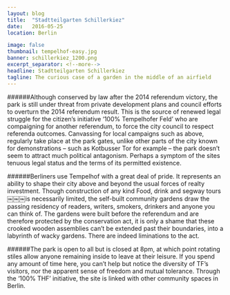 ```yaml
---
layout: blog
title:  "Stadtteilgarten Schillerkiez"
date:   2016-05-25
location: Berlin

image: false
thumbnail: tempelhof-easy.jpg
banner: schillerkiez_1200.png
excerpt_separator: <!--more-->
headline: Stadtteilgarten Schillerkiez
tagline: The curious case of a garden in the middle of an airfield
---
```


######Although conserved by law after the 2014 referendum victory, the park is still under threat from private development plans and council efforts to overturn the 2014 referendum result. <!--more--> This is the source of renewed legal struggle for the citizen’s initiative ‘100% Tempelhofer Feld’ who are compaigning for another referendum, to force the city council to respect referenda outcomes. Canvassing for local campaigns such as above, regularly take place at the park gates, unlike other parts of the city known for demonstrations – such as Kotbusser Tor for example – the park doesn’t seem to attract much political antagonism. Perhaps a symptom of the sites tenuous legal status and the terms of its permitted existence.

######Berliners use Tempelhof with a great deal of pride. It represents an ability to shape their city above and beyond the usual forces of realty investment. Though construction of any kind Food, drink and segway tours ￼￼￼is necessarily limited, the self-built community gardens draw the passing residency of readers, writers, smokers, drinkers and anyone you can think of. The gardens were built before the referendum and are therefore protected by the conservation act, it is only a shame that these crooked wooden assemblies can’t be extended past their boundaries, into a labyrinth of wacky gardens. There are indeed liminations to the act.

######The park is open to all but is closed at 8pm, at which point rotating stiles allow anyone remaining inside to leave at their leisure. If you spend any amount of time here, you can’t help but notice the diversity of TF’s visitors, nor the apparent sense of freedom and mutual tolerance. Through the ‘100% THF’ initiative, the site is linked with other community spaces in Berlin.
